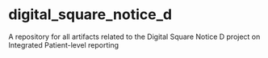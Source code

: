 # digital_square_notice_d
A repository for all artifacts related to the Digital Square Notice D project on Integrated Patient-level reporting
